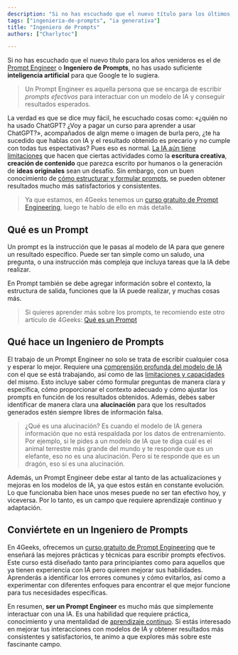 ```yaml
---
description: "Si no has escuchado que el nuevo título para los últimos años es el de «Prompt Engineer» o «Ingeniero de Prompts», no has usado suficiente inteligencia artificial para que Google te lo sugiera."
tags: ["ingenieria-de-prompts", "ia generativa"]
title: "Ingeniero de Prompts"
authors: ["Charlytoc"]

---
```


Si no has escuchado que el nuevo título para los años venideros es el de [Prompt Engineer](https://es.wikipedia.org/wiki/Ingenier%C3%ADa_de_instrucciones) o **Ingeniero de Prompts**, no has usado suficiente **inteligencia artificial** para que Google te lo sugiera.

> Un Prompt Engineer es aquella persona que se encarga de escribir *prompts efectivos* para interactuar con un modelo de IA y conseguir resultados esperados.

La verdad es que se dice muy fácil, he escuchado cosas como: «¿quién no ha usado ChatGPT? ¿Voy a pagar un curso para aprender a usar ChatGPT?», acompañados de algn meme o imagen de burla pero, ¿te ha sucedido que hablas con IA y el resultado obtenido es precario y no cumple con todas tus espectativas? Pues eso es normal. [La IA aún tiene limitaciones](https://www.youtube.com/watch?v=D-USxc-ZTzQ) que hacen que ciertas actividades como la **escritura creativa**, **creación de contenido** que parezca escrito por humanos o la generación de **ideas originales** sean un desafío. Sin embargo, con un buen conocimiento de [cómo estructurar y formular prompts](https://4geeks.com/es/lesson/prompt-engineering-para-principiantes), se pueden obtener resultados mucho más satisfactorios y consistentes.

> Ya que estamos, en 4Geeks tenemos un [curso gratuito de Prompt Engineering](https://4geeks.com/es/interactive-exercise/curso-de-prompt-engineering), luego te hablo de ello en más detalle.

## Qué es un Prompt
Un prompt es la instrucción que le pasas al modelo de IA para que genere un resultado específico. Puede ser tan simple como un saludo, una pregunta, o una instrucción más compleja que incluya tareas que la IA debe realizar.

En Prompt también se debe agregar información sobre el contexto, la estructura de salida, funciones que la IA puede realizar, y muchas cosas más.

> Si quieres aprender más sobre los prompts, te recomiendo este otro artículo de 4Geeks: [Qué es un Prompt](https://4geeks.com/es/lesson/que-es-un-prompt)


## Qué hace un Ingeniero de Prompts
El trabajo de un Prompt Engineer no solo se trata de escribir cualquier cosa y esperar lo mejor. Requiere una  [comprensión profunda del modelo de IA](https://www.dongee.com/tutoriales/que-son-los-modelos-de-inteligencia-artificial-y-cuales-son-los-mas-usados/) con el que se está trabajando, así como de las [limitaciones y capacidades](https://www.youtube.com/watch?v=D-USxc-ZTzQ) del mismo. Esto incluye saber cómo formular preguntas de manera clara y específica, cómo proporcionar el contexto adecuado y cómo ajustar los prompts en función de los resultados obtenidos. Además, debes saber identificar de manera clara una **alucinación** para que los resultados generados estén siempre libres de información falsa.

> ¿Qué es una alucinación? Es cuando el modelo de IA genera información que no está respaldada por los datos de entrenamiento. Por ejemplo, si le pides a un modelo de IA que te diga cuál es el animal terrestre más grande del mundo y te responde que es un elefante, eso no es una alucinación. Pero si te responde que es un dragón, eso sí es una alucinación.

Además, un Prompt Engineer debe estar al tanto de las actualizaciones y mejoras en los modelos de IA, ya que estos están en constante evolución. Lo que funcionaba bien hace unos meses puede no ser tan efectivo hoy, y viceversa. Por lo tanto, es un campo que requiere aprendizaje continuo y adaptación.


## Conviértete en un **Ingeniero de Prompts**

En 4Geeks, ofrecemos un [curso gratuito de Prompt Engineering](https://4geeks.com/interactive-exercise/prompt-engineering-exercise-course) que te enseñará las mejores prácticas y técnicas para escribir prompts efectivos. Este curso está diseñado tanto para principiantes como para aquellos que ya tienen experiencia con IA pero quieren mejorar sus habilidades. Aprenderás a identificar los errores comunes y cómo evitarlos, así como a experimentar con diferentes enfoques para encontrar el que mejor funcione para tus necesidades específicas.

En resumen, **ser un Prompt Engineer** es mucho más que simplemente interactuar con una IA. Es una habilidad que requiere práctica, conocimiento y una mentalidad de [aprendizaje continuo](https://www.ie.edu/insights/es/articulos/aprendizaje-continuo-factor-critico-supervivencia/#:~:text=El%20aprendizaje%20continuo%20consiste%20en,que%20renuevan%20constantemente%20sus%20conocimientos.). Si estás interesado en mejorar tus interacciones con modelos de IA y obtener resultados más consistentes y satisfactorios, te animo a que explores más sobre este fascinante campo.
